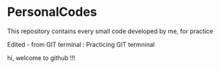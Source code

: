 # PersonalCodes
This repository contains every small code developed by me, for practice

Edited - from GIT terminal : Practicing GIT termninal

hi, welcome to github !!!
